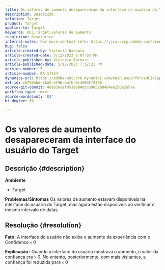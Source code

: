 ```yaml
---
title: Os valores de aumento desapareceram da interface do usuário do Target
description: Descrição
solution: Target
product: Target
applies-to: Target
keywords: KCS,Target,valores de aumento
resolution: Resolution
internal-notes: For more context refer https://jira.corp.adobe.com/browse/TGT-41844
bug: false
article-created-by: Victoria Barnato
article-created-date: 5/12/2023 7:07:08 PM
article-published-by: Victoria Barnato
article-published-date: 5/12/2023 7:12:21 PM
version-number: 5
article-number: KA-17354
dynamics-url: https://adobe-ent.crm.dynamics.com/main.aspx?forceUCI=1&pagetype=entityrecord&etn=knowledgearticle&id=dd67242c-f8f0-ed11-8849-6045bd006ce9
exl-id: c6759bbd-3ba9-4f9b-bafb-0c4590ff2358
source-git-commit: 46a836cef051968405d8965268404ea258a2eb7e
workflow-type: tm+mt
source-wordcount: '81'
ht-degree: 6%

---
```


# Os valores de aumento desapareceram da interface do usuário do Target

## Descrição {#description}

<b>Ambiente</b>
- Target

<b>Problemas/Sintomas</b>
Os valores de aumento estavam disponíveis na interface do usuário do Target, mas agora estão disponíveis ao verificar o mesmo intervalo de datas.


## Resolução {#resolution}




<b>Fato:</b> A interface do usuário não exibe o aumento da experiência com o Confidence `<`  0



<b>Explicação : </b>Quando a interface do usuário mostrava o aumento, o valor da confiança era `>`  0. No entanto, posteriormente, com mais visitantes, a confiança foi reduzida para `<`  0
